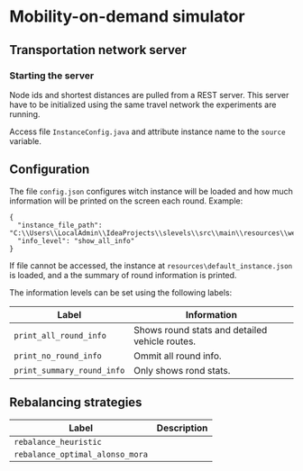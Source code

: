 # Mobility-on-demand simulator
## Transportation network server
### Starting the server

Node ids and shortest distances are pulled from a REST server.
This server have to be initialized using the same travel
network the experiments are running.

Access file `InstanceConfig.java` and attribute instance name to the `source` variable.

## Configuration
The file `config.json` configures witch instance will be loaded and how much information will be printed on the screen each
round. Example:

    {
      "instance_file_path": "C:\\Users\\LocalAdmin\\IdeaProjects\\slevels\\src\\main\\resources\\week\\profile_time.json",
      "info_level": "show_all_info"
    }

If file cannot be accessed, the instance at `resources\default_instance.json` is loaded, and a the summary of round
information is printed.

The information levels can be set using the following labels:


|Label|Information|
|-----|-----------|
|`print_all_round_info`| Shows round stats and detailed vehicle routes.|
|`print_no_round_info`| Ommit all round info.|
|`print_summary_round_info`| Only shows rond stats.|

## Rebalancing strategies

|Label|Description|
|-----|-----------|
|`rebalance_heuristic`||
|`rebalance_optimal_alonso_mora`| | 